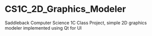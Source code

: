 # CS1C_2D_Graphics_Modeler
Saddleback Computer Science 1C Class Project, simple 2D graphics modeler implemented using Qt for UI
